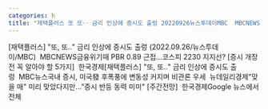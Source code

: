 ```yaml
---
categories: h
title: "재택플러스 또 또‥ 금리 인상에 증시도 출렁 20220926뉴스투데이MBC  MBCNEWS"
---
```

[재택플러스] "또, 또‥" 금리 인상에 증시도 출렁 (2022.09.26/뉴스투데이/MBC)&nbsp;&nbsp;MBCNEWS금융위기때 PBR 0.89 근접…코스피 2230 지지선? [증시 개장 전 꼭 알아야 할 5가지]&nbsp;&nbsp;한국경제[재택플러스] "또, 또‥" 금리 인상에 증시도 출렁&nbsp;&nbsp;MBC뉴스국내 증시, 미국發 후폭풍에 변동성 커지며 비관론 우세&nbsp;&nbsp;뉴데일리경제"맞을 매" 미리 맞았다지만…"증시 반등 동력 미미" [주간전망]&nbsp;&nbsp;한국경제Google 뉴스에서 전체